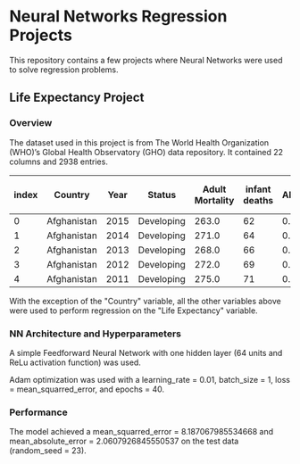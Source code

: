 # Neural Networks Regression Projects
This repository contains a few projects where Neural Networks were used to solve regression problems.

## Life Expectancy Project

### Overview
The dataset used in this project is from The World Health Organization (WHO)’s Global Health Observatory (GHO) data repository. It contained 22 columns and 2938 entries.

|index|Country|Year|Status|Adult Mortality|infant deaths|Alcohol|percentage expenditure|Hepatitis B|Measles | BMI |under-five deaths |Polio|Total expenditure|Diphtheria | HIV/AIDS|GDP|Population| thinness  1-19 years| thinness 5-9 years|Income composition of resources|
|---|---|---|---|---|---|---|---|---|---|---|---|---|---|---|---|---|---|---|---|---|
|0|Afghanistan|2015|Developing|263\.0|62|0\.01|71\.27962362|65\.0|1154|19\.1|83|6\.0|8\.16|65\.0|0\.1|584\.2592099999999|33736494\.0|17\.2|17\.3|0\.479|
|1|Afghanistan|2014|Developing|271\.0|64|0\.01|73\.52358168|62\.0|492|18\.6|86|58\.0|8\.18|62\.0|0\.1|612\.696514|327582\.0|17\.5|17\.5|0\.476|
|2|Afghanistan|2013|Developing|268\.0|66|0\.01|73\.21924272|64\.0|430|18\.1|89|62\.0|8\.13|64\.0|0\.1|631\.744976|31731688\.0|17\.7|17\.7|0\.47|
|3|Afghanistan|2012|Developing|272\.0|69|0\.01|78\.18421529999999|67\.0|2787|17\.6|93|67\.0|8\.52|67\.0|0\.1|669\.959|3696958\.0|17\.9|18\.0|0\.4629999999999999|
|4|Afghanistan|2011|Developing|275\.0|71|0\.01|7\.097108703|68\.0|3013|17\.2|97|68\.0|7\.87|68\.0|0\.1|63\.537231000000006|2978599\.0|18\.2|18\.2|0\.4539999999999999|

With the exception of the "Country" variable, all the other variables above were used to perform regression on the "Life Expectancy" variable.

### NN Architecture and Hyperparameters
A simple Feedforward Neural Network with one hidden layer (64 units and ReLu activation function) was used.

Adam optimization was used with a learning_rate = 0.01, batch_size = 1, loss = mean_squarred_error, and epochs = 40.

### Performance
The model achieved a mean_squarred_error = 8.187067985534668 and mean_absolute_error = 2.0607926845550537 on the test data (random_seed = 23).
